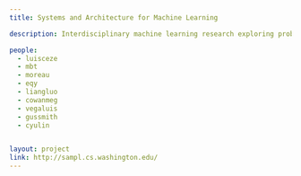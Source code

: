```yaml
---
title: Systems and Architecture for Machine Learning

description: Interdisciplinary machine learning research exploring problems spanning multiple layers of the system stack including deep learning frameworks, specialized hardware for training and inference, new intermediate representations, differentiable programming, and various applications. 

people:
  - luisceze
  - mbt
  - moreau
  - eqy
  - liangluo
  - cowanmeg
  - vegaluis
  - gussmith
  - cyulin


layout: project
link: http://sampl.cs.washington.edu/
---
```

